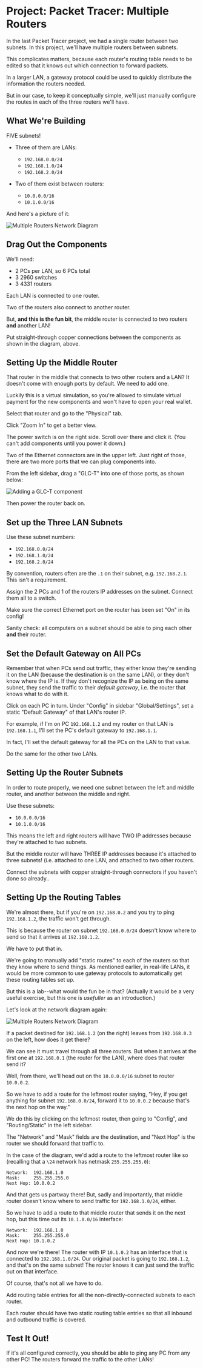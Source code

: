 # Project: Packet Tracer: Multiple Routers

In the last Packet Tracer project, we had a single router between two
subnets. In this project, we'll have multiple routers between subnets.

This complicates matters, because each router's routing table needs to
be edited so that it knows out which connection to forward packets.

In a larger LAN, a gateway protocol could be used to quickly distribute
the information the routers needed.

But in our case, to keep it conceptually simple, we'll just manually
configure the routes in each of the three routers we'll have.

## What We're Building

FIVE subnets!

* Three of them are LANs:
  * `192.168.0.0/24`
  * `192.168.1.0/24`
  * `192.168.2.0/24`

* Two of them exist between routers:
  * `10.0.0.0/16`
  * `10.1.0.0/16`

And here's a picture of it:

![Multiple Routers Network Diagram](multi_routers_net_diagram.png)

## Drag Out the Components

We'll need:

* 2 PCs per LAN, so 6 PCs total
* 3 2960 switches
* 3 4331 routers

Each LAN is connected to one router.

Two of the routers also connect to another router.

But, **and this is the fun bit**, the middle router is connected to two
routers **and** another LAN!

Put straight-through copper connections between the components as shown
in the diagram, above.

## Setting Up the Middle Router

That router in the middle that connects to two other routers and a LAN?
It doesn't come with enough ports by default. We need to add one.

Luckily this is a virtual simulation, so you're allowed to simulate
virtual payment for the new components and won't have to open your real
wallet.

Select that router and go to the "Physical" tab.

Click "Zoom In" to get a better view.

The power switch is on the right side. Scroll over there and click it.
(You can't add components until you power it down.)

Two of the Ethernet connectors are in the upper left. Just right of
those, there are two more ports that we can plug components into.

From the left sidebar, drag a "GLC-T" into one of those ports, as shown
below:

![Adding a GLC-T component](adding_glc_component.png)

Then power the router back on.

## Set up the Three LAN Subnets

Use these subnet numbers:

  * `192.168.0.0/24`
  * `192.168.1.0/24`
  * `192.168.2.0/24`

By convention, routers often are the `.1` on their subnet, e.g.
`192.168.2.1`. This isn't a requirement.

Assign the 2 PCs and 1 of the routers IP addresses on the subnet.
Connect them all to a switch.

Make sure the correct Ethernet port on the router has been set "On" in
its config!

Sanity check: all computers on a subnet should be able to ping each
other **and** their router.

## Set the Default Gateway on All PCs

Remember that when PCs send out traffic, they either know they're
sending it on the LAN (because the destination is on the same LAN), or
they don't know where the IP is. If they don't recognize the IP as being
on the same subnet, they send the traffic to their _default gateway_,
i.e. the router that knows what to do with it.

Click on each PC in turn. Under "Config" in sidebar "Global/Settings",
set a static "Default Gateway" of that LAN's router IP.

For example, if I'm on PC `192.168.1.2` and my router on that LAN is
`192.168.1.1`, I'll set the PC's default gateway to `192.168.1.1`.

In fact, I'll set the default gateway for all the PCs on the LAN to that
value.

Do the same for the other two LANs.

## Setting Up the Router Subnets

In order to route properly, we need one subnet between the left and
middle router, and another between the middle and right.

Use these subnets:

  * `10.0.0.0/16`
  * `10.1.0.0/16`

This means the left and right routers will have TWO IP addresses because
they're attached to two subnets.

But the middle router will have THREE IP addresses because it's attached
to three subnets! (i.e. attached to one LAN, and attached to two other
routers.

Connect the subnets with copper straight-through connectors if you
haven't done so already..

## Setting Up the Routing Tables

We're almost there, but if you're on `192.168.0.2` and you try to ping
`192.168.1.2`, the traffic won't get through.

This is because the router on subnet `192.168.0.0/24` doesn't know where
to send so that it arrives at `192.168.1.2`.

We have to put that in.

We're going to manually add "static routes" to each of the routers so
that they know where to send things. As mentioned earlier, in real-life
LANs, it would be more common to use gateway protocols to automatically
get these routing tables set up.

But this is a lab--what would the fun be in that? (Actually it would be
a very useful exercise, but this one is _usefuller_ as an introduction.)

Let's look at the network diagram again:

![Multiple Routers Network Diagram](multi_routers_net_diagram.png)

If a packet destined for `192.168.1.2` (on the right) leaves from
`192.168.0.3` on the left, how does it get there?

We can see it must travel through all three routers. But when it arrives
at the first one at `192.168.0.1` (the router for the LAN), where does
that router send it?

Well, from there, we'll head out on the `10.0.0.0/16` subnet to router
`10.0.0.2`.

So we have to add a route for the leftmost router saying, "Hey, if you
get anything for subnet `192.168.0.0/24`, forward it to `10.0.0.2`
because that's the next hop on the way."

We do this by clicking on the leftmost router, then going to "Config",
and "Routing/Static" in the left sidebar.

The "Network" and "Mask" fields are the destination, and "Next Hop" is
the router we should forward that traffic to.

In the case of the diagram, we'd add a route to the leftmost router like
so (recalling that a `\24` network has netmask `255.255.255.0`):

```
Network:  192.168.1.0
Mask:     255.255.255.0
Next Hop: 10.0.0.2
```

And that gets us partway there! But, sadly and importantly, that middle
router doesn't know where to send traffic for `192.168.1.0/24`, either.

So we have to add a route to that middle router that sends it on the
next hop, but this time out its `10.1.0.0/16` interface:

```
Network:  192.168.1.0
Mask:     255.255.255.0
Next Hop: 10.1.0.2
```

And now we're there! The router with IP `10.1.0.2` has an interface that
is connected to `192.168.1.0/24`. Our original packet is going to
`192.168.1.2`, and that's on the same subnet! The router knows it can
just send the traffic out on that interface.

Of course, that's not all we have to do.

Add routing table entries for all the non-directly-connected subnets to
each router.

Each router should have two static routing table entries so that all
inbound and outbound traffic is covered.

## Test It Out!

If it's all configured correctly, you should be able to ping any PC from
any other PC! The routers forward the traffic to the other LANs!

<!-- Rubric

15
All three LANs set up correctly

15
All three routers connected correctly with proper subnets

18
All three routing tables set up correctly

-->
